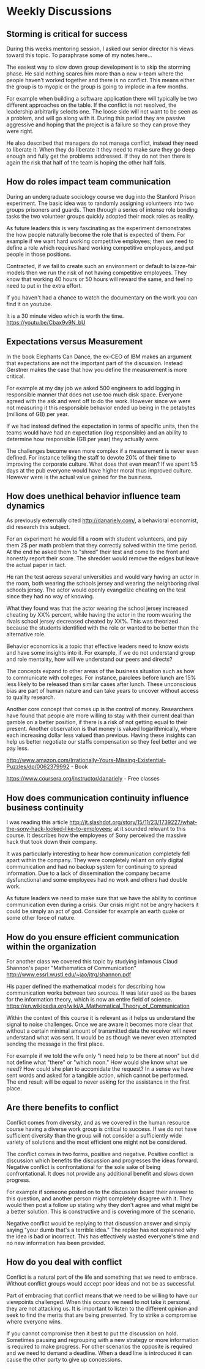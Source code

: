 # Weekly Discussions

## Storming is critical for success

During this weeks mentoring session, I asked our senior director his views toward this topic. To paraphrase some of my notes here...

The easiest way to slow down group development is to skip the storming phase. He said nothing scares him more than a new v-team where the people haven't worked together and there is no conflict. This means either the group is to myopic or the group is going to implode in a few months.

For example when building a software application there will typically be two different approaches on the table. If the conflict is not resolved, the leadership arbitrarily selects one. The loose side will not want to be seen as a problem, and will go along with it. During this period they are passive aggressive and hoping that the project is a failure so they can prove they were right.

He also described that managers do not manage conflict, instead they need to liberate it. When they do liberate it they need to make sure they go deep enough and fully get the problems addressed. If they do not then there is again the risk that half of the team is hoping the other half fails.

## How do roles impact team communication

During an undergraduate sociology course we dug into the Stanford Prison experiment. The basic idea was to randomly assigning volunteers into two groups prisoners and guards. Then through a series of intense role bonding tasks the two volunteer groups quickly adopted their mock roles as reality.

As future leaders this is very fascinating as the experiment demonstrates the how people naturally become the role that is expected of them. For example if we want hard working competitive employees; then we need to define a role which requires hard working competitive employees, and put people in those positions.

Contracted, if we fail to create such an environment or default to laizze-fair models then we run the risk of not having competitive employees. They know that working 40 hours or 50 hours will reward the same, and feel no need to put in the extra effort.

If you haven't had a chance to watch the documentary on the work you can find it on youtube.

It is a 30 minute video which is worth the time. https://youtu.be/Cbax9v9N_bU

## Expectations versus Measurement

In the book Elephants Can Dance, the ex-CEO of IBM makes an argument that expectations are not the important part of the discussion. Instead Gerstner makes the case that how you define the measurement is more critical.

For example at my day job we asked 500 engineers to add logging in responsible manner that does not use too much disk space. Everyone agreed with the ask and went off to do the work. However since we were not measuring it this responsible behavior ended up being in the petabytes (millions of GB) per year.

If we had instead defined the expectation in terms of specific units, then the teams would have had an expectation (log responsible) and an ability to determine how responsible (GB per year) they actually were.

The challenges become even more complex if a measurement is never even defined. For instance telling the staff to devote 20% of their time to improving the corporate culture. What does that even mean? If we spent 1:5 days at the pub everyone would have higher moral thus improved culture. However were is the actual value gained for the business.

## How does unethical behavior influence team dynamics

As previously externally cited http://danariely.com/, a behavioral economist, did research this subject.

For an experiment he would fill a room with student volunteers, and pay them 2$ per math problem that they correctly solved within the time period. At the end he asked them to "shred" their test and come to the front and honestly report their score. The shredder would remove the edges but leave the actual paper in tact.

He ran the test across several universities and would vary having an actor in the room, both wearing the schools jersey and wearing the neighboring rival schools jersey. The actor would openly evangelize cheating on the test since they had no way of knowing.

What they found was that the actor wearing the school jersey increased cheating by XX% percent, while having the actor in the room wearing the rivals school jersey decreased cheated by XX%. This was theorized because the students identified with the role or wanted to be better than the alternative role.

Behavior economics is a topic that effective leaders need to know exists and have some insights into it. For example, if we do not understand group and role mentality, how will we understand our peers and directs?

The concepts expand to other areas of the business situation such as how to communicate with colleges. For instance, parolees before lunch are 15% less likely to be released than similar cases after lunch. These unconscious bias are part of human nature and can take years to uncover without access to quality research.

Another core concept that comes up is the control of money. Researchers have found that people are more willing to stay with their current deal than gamble on a better position, if there is a risk of not getting equal to their present. Another observation is that money is valued logarithmically, where each increasing dollar less valued than previous. Having these insights can help us better negotiate our staffs compensation so they feel better and we pay less.

http://www.amazon.com/Irrationally-Yours-Missing-Existential-Puzzles/dp/0062379992 - Book

https://www.coursera.org/instructor/danariely - Free classes

## How does communication continuity influence business continuity

I was reading this article http://it.slashdot.org/story/15/11/23/1739227/what-the-sony-hack-looked-like-to-employees; at it sounded relevant to this course. It describes how the employees of Sony perceived the massive hack that took down their company.

It was particularly interesting to hear how communication completely fell apart within the company. They were completely reliant on only digital communication and had no backup system for continuing to spread information. Due to a lack of dissemination the company became dysfunctional and some employees had no work and others had double work.

As future leaders we need to make sure that we have the ability to continue communication even during a crisis. Our crisis might not be angry hackers it could be simply an act of god. Consider for example an earth quake or some other force of nature.

## How do you ensure efficient communication within the organization

For another class we covered this topic by studying infamous Claud Shannon's paper "Mathematics of Communication" http://www.essrl.wustl.edu/~jao/itrg/shannon.pdf 

His paper defined the mathematical models for describing how communication works between two sources. It was later used as the bases for the information theory, which is now an entire field of science. https://en.wikipedia.org/wiki/A_Mathematical_Theory_of_Communication 

Within the context of this course it is relevant as it helps us understand the signal to noise challenges. Once we are aware it becomes more clear that without a certain minimal amount of transmitted data the receiver will never understand what was sent. It would be as though we never even attempted sending the message in the first place.

For example if we told the wife only "i need help to be there at noon" but did not define what "there" or "which noon." How would she know what we need? How could she plan to accomidate the request? In a sense we have sent words and asked for a tangible action, which cannot be performed. The end result will be equal to never asking for the assistance in the first place.

## Are there benefits to conflict

Conflict comes from diversity, and as we covered in the human resource course having a diverse work group is critical to success. If we do not have sufficient diversity than the group will not consider a sufficiently wide variety of solutions and the most efficient one might not be considered.

The conflict comes in two forms, positive and negative. Positive conflict is discussion which benefits the discussion and progresses the ideas forward. Negative conflict is confrontational for the sole sake of being confrontational. It does not provide any additional benefit and slows down progress.

For example if someone posted on to the discussion board their answer to this question, and another person might completely disagree with it. They would then post a follow up stating why they don't agree and what might be a better solution. This is constructive and is covering more of the scenario.

Negative conflict would be replying to that discussion answer and simply saying "your dumb that's a terrible idea." The replier has not explained why the idea is bad or incorrect. This has effectively wasted everyone's time and no new information has been provided.

## How do you deal with conflict

Conflict is a natural part of the life and something that we need to embrace. Without conflict groups would accept poor ideas and not be as successful.

Part of embracing that conflict means that we need to be willing to have our viewpoints challenged. When this occurs we need to not take it personal, they are not attacking us. It is important to listen to the different opinion and seek to find the merits that are being presented. Try to strike a compromise where everyone wins.

If you cannot compromise then it best to put the discussion on hold. Sometimes pausing and regrouping with a new strategy or more information is required to make progress. For other scenarios the opposite is required and we need to demand a deadline. When a dead line is introduced it can cause the other party to give up concessions.
